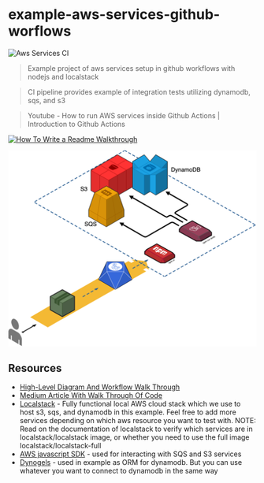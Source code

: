 # example-aws-services-github-worflows

![Aws Services CI](https://github.com/meroware/example-aws-services-github-worflows/workflows/Aws%20Services%20CI/badge.svg)

> Example project of aws services setup in github workflows with nodejs and localstack

> CI pipeline provides example of integration tests utilizing dynamodb, sqs, and s3

> Youtube - How to run AWS services inside Github Actions | Introduction to Github Actions

[![How To Write a Readme Walkthrough](https://img.youtube.com/vi/-SKjWPEc-KQ/0.jpg)](https://www.youtube.com/watch?v=-SKjWPEc-KQ)

![Diagram](./diagram.png)


## Resources
- [High-Level Diagram And Workflow Walk Through](https://youtu.be/-SKjWPEc-KQ)
- [Medium Article With Walk Through Of Code](https://medium.com/@meroware/aws-services-integration-testing-by-leveraging-local-stack-and-github-actions-801241ea9bf4)
- [Localstack](https://github.com/localstack/localstack) - Fully functional local AWS cloud stack which we use to host s3, sqs, and dynamodb in this example. Feel free to add more services depending on which aws resource you want to test with. NOTE: Read on the documentation of localstack to verify which services are in localstack/localstack image, or whether you need to use the full image localstack/localstack-full
- [AWS javascript SDK](https://docs.aws.amazon.com/AWSJavaScriptSDK/latest/AWS.html) - used for interacting with SQS and S3 services
- [Dynogels](https://github.com/clarkie/dynogels) - used in example as ORM for dynamodb. But you can use whatever you want to connect to dynamodb in the same way
